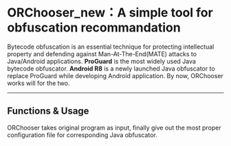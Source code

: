 # ORChooser_new：A simple tool for obfuscation recommandation
Bytecode obfuscation is an essential technique for protecting intellectual property and defending against Man-At-The-End(MATE) attacks 
to Java/Android applications. **ProGuard** is the most widely used Java bytecode obfuscator. **Android R8** is a newly launched Java 
obfuscator to replace ProGuard while developing Android application. By now, ORChooser works will for the two.
***
## Functions & Usage
ORChooser takes original program as input, finally give out the most proper configuration file for corresponding Java obfuscator.


